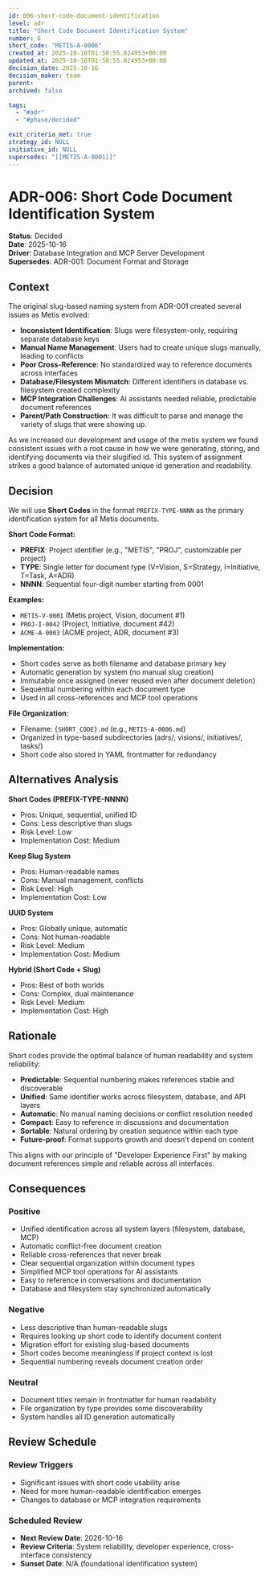 ```yaml
---
id: 006-short-code-document-identification
level: adr
title: "Short Code Document Identification System"
number: 6
short_code: "METIS-A-0006"
created_at: 2025-10-16T01:58:55.024953+00:00
updated_at: 2025-10-16T01:58:55.024953+00:00
decision_date: 2025-10-16
decision_maker: team
parent: 
archived: false

tags:
  - "#adr"
  - "#phase/decided"

exit_criteria_met: true
strategy_id: NULL
initiative_id: NULL
supersedes: "[[METIS-A-0001]]"
---
```


# ADR-006: Short Code Document Identification System

**Status**: Decided\
**Date**: 2025-10-16\
**Driver**: Database Integration and MCP Server Development\
**Supersedes**: ADR-001: Document Format and Storage

## Context

The original slug-based naming system from ADR-001 created several issues as Metis evolved:

- **Inconsistent Identification**: Slugs were filesystem-only, requiring separate database keys
- **Manual Name Management**: Users had to create unique slugs manually, leading to conflicts
- **Poor Cross-Reference**: No standardized way to reference documents across interfaces
- **Database/Filesystem Mismatch**: Different identifiers in database vs. filesystem created complexity
- **MCP Integration Challenges**: AI assistants needed reliable, predictable document references
- **Parent/Path Construction:** It was difficult to parse and manage the variety of slugs that were showing up. 

As we increased our development and usage of the metis system we found consistent issues with a root cause in how we were generating, storing, and identifying documents via their slugified id. This system of assignment strikes a good balance of automated unique id generation and readability. 

## Decision

We will use **Short Codes** in the format `PREFIX-TYPE-NNNN` as the primary identification system for all Metis documents.

**Short Code Format:**

- **PREFIX**: Project identifier (e.g., "METIS", "PROJ", customizable per project)
- **TYPE**: Single letter for document type (V=Vision, S=Strategy, I=Initiative, T=Task, A=ADR)
- **NNNN**: Sequential four-digit number starting from 0001

**Examples:**

- `METIS-V-0001` (Metis project, Vision, document #1)
- `PROJ-I-0042` (Project, Initiative, document #42)
- `ACME-A-0003` (ACME project, ADR, document #3)

**Implementation:**

- Short codes serve as both filename and database primary key
- Automatic generation by system (no manual slug creation)
- Immutable once assigned (never reused even after document deletion)
- Sequential numbering within each document type
- Used in all cross-references and MCP tool operations

**File Organization:**

- Filename: `{SHORT_CODE}.md` (e.g., `METIS-A-0006.md`)
- Organized in type-based subdirectories (adrs/, visions/, initiatives/, tasks/)
- Short code also stored in YAML frontmatter for redundancy

## Alternatives Analysis

**Short Codes (PREFIX-TYPE-NNNN)**
- Pros: Unique, sequential, unified ID
- Cons: Less descriptive than slugs
- Risk Level: Low
- Implementation Cost: Medium

**Keep Slug System**
- Pros: Human-readable names
- Cons: Manual management, conflicts
- Risk Level: High
- Implementation Cost: Low

**UUID System**
- Pros: Globally unique, automatic
- Cons: Not human-readable
- Risk Level: Medium
- Implementation Cost: Medium

**Hybrid (Short Code + Slug)**
- Pros: Best of both worlds
- Cons: Complex, dual maintenance
- Risk Level: Medium
- Implementation Cost: High

## Rationale

Short codes provide the optimal balance of human readability and system reliability:

- **Predictable**: Sequential numbering makes references stable and discoverable
- **Unified**: Same identifier works across filesystem, database, and API layers
- **Automatic**: No manual naming decisions or conflict resolution needed
- **Compact**: Easy to reference in discussions and documentation
- **Sortable**: Natural ordering by creation sequence within each type
- **Future-proof**: Format supports growth and doesn't depend on content

This aligns with our principle of "Developer Experience First" by making document references simple and reliable across all interfaces.

## Consequences

### Positive

- Unified identification across all system layers (filesystem, database, MCP)
- Automatic conflict-free document creation
- Reliable cross-references that never break
- Clear sequential organization within document types
- Simplified MCP tool operations for AI assistants
- Easy to reference in conversations and documentation
- Database and filesystem stay synchronized automatically

### Negative

- Less descriptive than human-readable slugs
- Requires looking up short code to identify document content
- Migration effort for existing slug-based documents
- Short codes become meaningless if project context is lost
- Sequential numbering reveals document creation order

### Neutral

- Document titles remain in frontmatter for human readability
- File organization by type provides some discoverability
- System handles all ID generation automatically

## Review Schedule

### Review Triggers

- Significant issues with short code usability arise
- Need for more human-readable identification emerges
- Changes to database or MCP integration requirements

### Scheduled Review

- **Next Review Date**: 2026-10-16
- **Review Criteria**: System reliability, developer experience, cross-interface consistency
- **Sunset Date**: N/A (foundational identification system)